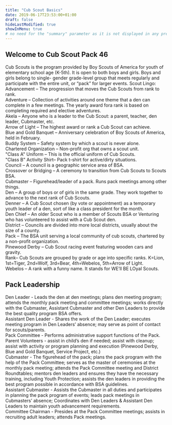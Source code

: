 ```yaml
---
title: "Cub Scout Basics"
date: 2019-06-17T23:53:00+01:00
draft: false
hideLastModified: true
showInMenu: true
# no need for the "summary" parameter as it is not displayed in any previews
---
```


## Welcome to Cub Scout Pack 46

Cub Scouts is the program provided by Boy Scouts of America for youth of elementary school age (K-5th). It is open to both boys and girls. Boys and girls belong to single- gender grade-level group that meets regularly and participate with the entire unit, or “pack” for larger events.
Scout Lingo:  
Advancement – The progression that moves the Cub Scouts from rank to rank.  
Adventure – Collection of activities around one theme that a den can complete in a few meetings. The yearly award fora rank is based on completing required and elective adventures.  
Akela – Anyone who is a leader to the Cub Scout: a parent, teacher, den leader, Cubmaster, etc.  
Arrow of Light – The highest award or rank a Cub Scout can achieve.  
Blue and Gold Banquet – Anniversary celebration of Boy Scouts of America, held in February.  
Buddy System – Safety system by which a scout is never alone.  
Chartered Organization – Non-profit org that owns a scout unit.  
"Class A" Uniform – This is the official uniform of Cub Scouts.  
"Class B" Activity Shirt– Pack t-shirt for active/dirty situations.  
Council – A council is a geographic service area of BSA.  
Crossover or Bridging – A ceremony to transition from Cub Scouts to Scouts BSA.  
Cubmaster – Figurehead/leader of a pack. Runs pack meetings among other things.  
Den – A group of boys or of girls in the same grade. They work together to advance to the next rank of Cub Scouts.  
Denner – A Cub Scout chosen (by vote or appointment) as a temporary youth leader of a den, sort of like a class president for the month.  
Den Chief – An older Scout who is a member of Scouts BSA or Venturing who has volunteered to assist with a Cub Scout den.  
District – Councils are divided into more local districts, usually about the size of a county.  
Pack – The BSA unit serving a local community of cub scouts, chartered by a non-profit organization.  
Pinewood Derby – Cub Scout racing event featuring wooden cars and gravity.  
Rank– Cub Scouts are grouped by grade or age into specific ranks. K=Lion, 1st=Tiger, 2nd=Wolf, 3rd=Bear, 4th=Webelos, 5th=Arrow of Light.  
Webelos – A rank with a funny name. It stands for WE’ll BE LOyal Scouts.  

## Pack Leadership

Den Leader - Leads the den at den meetings; plans den meeting program; attends the monthly pack meeting and committee meetings; works directly with the Cubmaster, Assistant Cubmaster and other Den Leaders to provide the best quality program BSA offers.  
Assistant Den Leader - Shares the work of the Den Leader; executes meeting program in Den Leaders’ absence; may serve as point of contact for scouts/parents.  
Pack Committee - Performs administrative support functions of the Pack.  
Parent Volunteers - assist in child’s den if needed; assist with cleanup; assist with activity or program planning and execution (Pinewood Derby, Blue and Gold Banquet, Service Project, etc.)  
Cubmaster - The figurehead of the pack; plans the pack program with the help of the Pack Committee; serves as the master of ceremonies at the monthly pack meeting; attends the Pack Committee meeting and District Roundtables; mentors den leaders and ensures they have the necessary training, including Youth Protection; assists the den leaders in providing the best program possible in accordance with BSA guidelines.  
Assistant Cubmaster - Assists the Cubmaster in all duties and participates in planning the pack program of events; leads pack meetings in Cubmasters’ absence; Coordinates with Den Leaders & Assistant Den Leaders to maintain youth advancement requirements.  
Committee Chairman - Presides at the Pack Committee meetings; assists in recruiting adult leaders; attends Pack meetings.  
